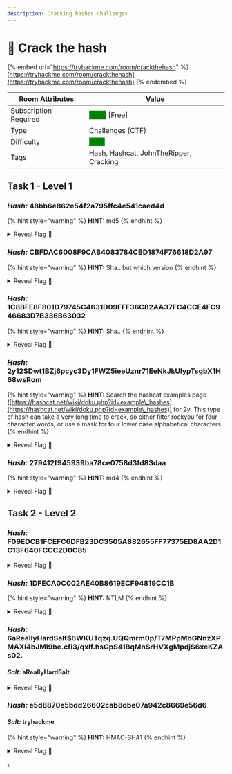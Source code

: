 ```yaml
---
description: Cracking hashes challenges
---
```


# 🐙 Crack the hash

{% embed url="https://tryhackme.com/room/crackthehash" %}
[https://tryhackme.com/room/crackthehash](https://tryhackme.com/room/crackthehash)
{% endembed %}

| Room Attributes       | Value                                                                   |
| --------------------- | ----------------------------------------------------------------------- |
| Subscription Required |  <mark style="color:green;background-color:green;">False</mark> \[Free] |
| Type                  | Challenges (CTF)                                                        |
| Difficulty            |  <mark style="color:green;background-color:green;">Easy</mark>          |
| Tags                  | Hash, Hashcat, JohnTheRipper, Cracking                                  |

## Task 1 - Level 1

### _Hash:_ 48bb6e862e54f2a795ffc4e541caed4d

{% hint style="warning" %}
**HINT:** md5
{% endhint %}

<details>

<summary>Reveal Flag <span data-gb-custom-inline data-tag="emoji" data-code="1f6a9">🚩</span></summary>

:triangular\_flag\_on\_post:`easy`

</details>

### _Hash:_ CBFDAC6008F9CAB4083784CBD1874F76618D2A97&#x20;

{% hint style="warning" %}
**HINT:** Sha.. but which version
{% endhint %}

<details>

<summary>Reveal Flag <span data-gb-custom-inline data-tag="emoji" data-code="1f6a9">🚩</span></summary>

:triangular\_flag\_on\_post:`password123`

</details>

### _Hash:_ 1C8BFE8F801D79745C4631D09FFF36C82AA37FC4CCE4FC946683D7B336B63032

{% hint style="warning" %}
**HINT:** Sha..
{% endhint %}

<details>

<summary>Reveal Flag <span data-gb-custom-inline data-tag="emoji" data-code="1f6a9">🚩</span></summary>

:triangular\_flag\_on\_post:`letmein`

</details>

### _Hash:_ $2y$12$Dwt1BZj6pcyc3Dy1FWZ5ieeUznr71EeNkJkUlypTsgbX1H68wsRom

{% hint style="warning" %}
**HINT:** Search the hashcat examples page ([https://hashcat.net/wiki/doku.php?id=example\_hashes](https://hashcat.net/wiki/doku.php?id=example\_hashes)) for $2y$. This type of hash can take a very long time to crack, so either filter rockyou for four character words, or use a mask for four lower case alphabetical characters.
{% endhint %}

<details>

<summary>Reveal Flag <span data-gb-custom-inline data-tag="emoji" data-code="1f6a9">🚩</span></summary>

:triangular\_flag\_on\_post:`bleh`

</details>

### _Hash:_ 279412f945939ba78ce0758d3fd83daa

{% hint style="warning" %}
**HINT:** md4
{% endhint %}

<details>

<summary>Reveal Flag <span data-gb-custom-inline data-tag="emoji" data-code="1f6a9">🚩</span></summary>

:triangular\_flag\_on\_post:`Eternity22`

</details>



## Task 2 - Level 2

### _Hash:_ F09EDCB1FCEFC6DFB23DC3505A882655FF77375ED8AA2D1C13F640FCCC2D0C85

<details>

<summary>Reveal Flag <span data-gb-custom-inline data-tag="emoji" data-code="1f6a9">🚩</span></summary>

:triangular\_flag\_on\_post:`paule`

</details>

### _Hash:_ 1DFECA0C002AE40B8619ECF94819CC1B

{% hint style="warning" %}
**HINT:** NTLM
{% endhint %}

<details>

<summary>Reveal Flag <span data-gb-custom-inline data-tag="emoji" data-code="1f6a9">🚩</span></summary>

:triangular\_flag\_on\_post:`n63umy8lkf4i`

</details>

### _Hash:_ $6$aReallyHardSalt$6WKUTqzq.UQQmrm0p/T7MPpMbGNnzXPMAXi4bJMl9be.cfi3/qxIf.hsGpS41BqMhSrHVXgMpdjS6xeKZAs02.

#### _Salt:_ aReallyHardSalt

<details>

<summary>Reveal Flag <span data-gb-custom-inline data-tag="emoji" data-code="1f6a9">🚩</span></summary>

:triangular\_flag\_on\_post:`waka99`

</details>

### _Hash:_ e5d8870e5bdd26602cab8dbe07a942c8669e56d6

#### _Salt:_ tryhackme

{% hint style="warning" %}
**HINT:** HMAC-SHA1
{% endhint %}

<details>

<summary>Reveal Flag <span data-gb-custom-inline data-tag="emoji" data-code="1f6a9">🚩</span></summary>

:triangular\_flag\_on\_post:`481616481616`

</details>

\






